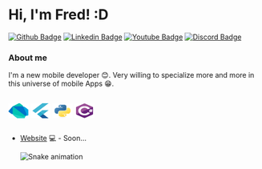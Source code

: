 # Hi, I'm Fred! :D

[![Github Badge](https://img.shields.io/badge/-Github-000?style=flat-square&logo=Github&logoColor=white&link=https://github.com/FredericoWP)](https://github.com/FredericoWP)
[![Linkedin Badge](https://img.shields.io/badge/-LinkedIn-blue?style=flat-square&logo=Linkedin&logoColor=white&link=https://www.linkedin.com/in/fwpereira/)](https://www.linkedin.com/in/fwpereira/)
[![Youtube Badge](https://img.shields.io/badge/-YouTube-ff0000?style=flat-square&labelColor=ff0000&logo=youtube&logoColor=white&link=https://www.youtube.com/channel/UCspqlNy0jTuCsGJ3JqCnZSg)](https://www.youtube.com/channel/UCspqlNy0jTuCsGJ3JqCnZSg)
[![Discord Badge](https://img.shields.io/badge/-Discord-7289DA?style=social-square&labelColor=7289DA&logo=Discord&logoColor=white&link=https://github.com/FredericoWP)](https://discordhub.com/profile/474885904935419937)

### About me
I'm a new mobile developer 😊.
Very willing to specialize more and more in this universe of mobile Apps 😁.

<div style="display: inline_block"><br>

  <img align="center" alt="dart" height="30" width="40" src="https://raw.githubusercontent.com/devicons/devicon/master/icons/dart/dart-original.svg" />
  <img align="center" alt="Flutter" height="30" width="40" src="https://raw.githubusercontent.com/devicons/devicon/master/icons/flutter/flutter-original.svg" />
  <img align="center" alt="Python" height="30" width="40" src="https://raw.githubusercontent.com/devicons/devicon/master/icons/python/python-original.svg">
  <img align="center" alt="Csharp" height="30" width="40" src="https://raw.githubusercontent.com/devicons/devicon/master/icons/csharp/csharp-original.svg">  
          
</div>

##
<div> 
  
- [Website](https://fredericowp.dev/) 💻 - Soon...

  ![Snake animation](https://github.com/FredericoWP/FredericoWP/blob/output/github-contribution-grid-snake.svg)
  
</div>
